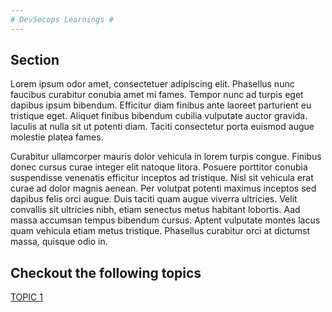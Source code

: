 ```yaml
---
# DevSecops Learnings #
---
```


## Section ##

Lorem ipsum odor amet, consectetuer adipiscing elit. Phasellus nunc faucibus curabitur conubia amet mi fames. Tempor nunc ad turpis eget dapibus ipsum bibendum. Efficitur diam finibus ante laoreet parturient eu tristique eget. Aliquet finibus bibendum cubilia vulputate auctor gravida. Iaculis at nulla sit ut potenti diam. Taciti consectetur porta euismod augue molestie platea fames.

Curabitur ullamcorper mauris dolor vehicula in lorem turpis congue. Finibus donec cursus curae integer elit natoque litora. Posuere porttitor conubia suspendisse venenatis efficitur inceptos ad tristique. Nisl sit vehicula erat curae ad dolor magnis aenean. Per volutpat potenti maximus inceptos sed dapibus felis orci augue. Duis taciti quam augue viverra ultricies. Velit convallis sit ultricies nibh, etiam senectus metus habitant lobortis. Aad massa accumsan tempus bibendum cursus. Aptent vulputate montes lacus quam vehicula etiam metus tristique. Phasellus curabitur orci at dictumst massa, quisque odio in.

## Checkout the following topics ##

[TOPIC 1](posts/2024-12-04-First.md)
